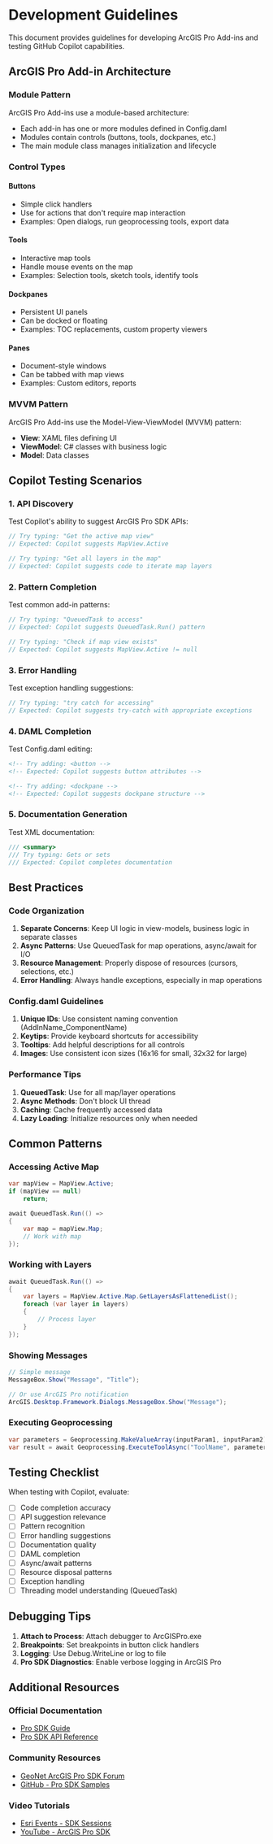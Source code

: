 # Development Guidelines

This document provides guidelines for developing ArcGIS Pro Add-ins and testing GitHub Copilot capabilities.

## ArcGIS Pro Add-in Architecture

### Module Pattern

ArcGIS Pro Add-ins use a module-based architecture:
- Each add-in has one or more modules defined in Config.daml
- Modules contain controls (buttons, tools, dockpanes, etc.)
- The main module class manages initialization and lifecycle

### Control Types

#### Buttons
- Simple click handlers
- Use for actions that don't require map interaction
- Examples: Open dialogs, run geoprocessing tools, export data

#### Tools
- Interactive map tools
- Handle mouse events on the map
- Examples: Selection tools, sketch tools, identify tools

#### Dockpanes
- Persistent UI panels
- Can be docked or floating
- Examples: TOC replacements, custom property viewers

#### Panes
- Document-style windows
- Can be tabbed with map views
- Examples: Custom editors, reports

### MVVM Pattern

ArcGIS Pro Add-ins use the Model-View-ViewModel (MVVM) pattern:
- **View**: XAML files defining UI
- **ViewModel**: C# classes with business logic
- **Model**: Data classes

## Copilot Testing Scenarios

### 1. API Discovery

Test Copilot's ability to suggest ArcGIS Pro SDK APIs:

```csharp
// Try typing: "Get the active map view"
// Expected: Copilot suggests MapView.Active

// Try typing: "Get all layers in the map"
// Expected: Copilot suggests code to iterate map layers
```

### 2. Pattern Completion

Test common add-in patterns:

```csharp
// Try typing: "QueuedTask to access"
// Expected: Copilot suggests QueuedTask.Run() pattern

// Try typing: "Check if map view exists"
// Expected: Copilot suggests MapView.Active != null
```

### 3. Error Handling

Test exception handling suggestions:

```csharp
// Try typing: "try catch for accessing"
// Expected: Copilot suggests try-catch with appropriate exceptions
```

### 4. DAML Completion

Test Config.daml editing:

```xml
<!-- Try adding: <button -->
<!-- Expected: Copilot suggests button attributes -->

<!-- Try adding: <dockpane -->
<!-- Expected: Copilot suggests dockpane structure -->
```

### 5. Documentation Generation

Test XML documentation:

```csharp
/// <summary>
/// Try typing: Gets or sets
/// Expected: Copilot completes documentation
```

## Best Practices

### Code Organization

1. **Separate Concerns**: Keep UI logic in view-models, business logic in separate classes
2. **Async Patterns**: Use QueuedTask for map operations, async/await for I/O
3. **Resource Management**: Properly dispose of resources (cursors, selections, etc.)
4. **Error Handling**: Always handle exceptions, especially in map operations

### Config.daml Guidelines

1. **Unique IDs**: Use consistent naming convention (AddInName_ComponentName)
2. **Keytips**: Provide keyboard shortcuts for accessibility
3. **Tooltips**: Add helpful descriptions for all controls
4. **Images**: Use consistent icon sizes (16x16 for small, 32x32 for large)

### Performance Tips

1. **QueuedTask**: Use for all map/layer operations
2. **Async Methods**: Don't block UI thread
3. **Caching**: Cache frequently accessed data
4. **Lazy Loading**: Initialize resources only when needed

## Common Patterns

### Accessing Active Map

```csharp
var mapView = MapView.Active;
if (mapView == null)
    return;

await QueuedTask.Run(() =>
{
    var map = mapView.Map;
    // Work with map
});
```

### Working with Layers

```csharp
await QueuedTask.Run(() =>
{
    var layers = MapView.Active.Map.GetLayersAsFlattenedList();
    foreach (var layer in layers)
    {
        // Process layer
    }
});
```

### Showing Messages

```csharp
// Simple message
MessageBox.Show("Message", "Title");

// Or use ArcGIS Pro notification
ArcGIS.Desktop.Framework.Dialogs.MessageBox.Show("Message");
```

### Executing Geoprocessing

```csharp
var parameters = Geoprocessing.MakeValueArray(inputParam1, inputParam2);
var result = await Geoprocessing.ExecuteToolAsync("ToolName", parameters);
```

## Testing Checklist

When testing with Copilot, evaluate:

- [ ] Code completion accuracy
- [ ] API suggestion relevance
- [ ] Pattern recognition
- [ ] Error handling suggestions
- [ ] Documentation quality
- [ ] DAML completion
- [ ] Async/await patterns
- [ ] Resource disposal patterns
- [ ] Exception handling
- [ ] Threading model understanding (QueuedTask)

## Debugging Tips

1. **Attach to Process**: Attach debugger to ArcGISPro.exe
2. **Breakpoints**: Set breakpoints in button click handlers
3. **Logging**: Use Debug.WriteLine or log to file
4. **Pro SDK Diagnostics**: Enable verbose logging in ArcGIS Pro

## Additional Resources

### Official Documentation
- [Pro SDK Guide](https://github.com/Esri/arcgis-pro-sdk/wiki)
- [Pro SDK API Reference](https://pro.arcgis.com/en/pro-app/latest/sdk/api-reference/)

### Community Resources
- [GeoNet ArcGIS Pro SDK Forum](https://community.esri.com/t5/arcgis-pro-sdk-questions/bd-p/arcgis-pro-sdk-questions)
- [GitHub - Pro SDK Samples](https://github.com/Esri/arcgis-pro-sdk-community-samples)

### Video Tutorials
- [Esri Events - SDK Sessions](https://www.esri.com/videos)
- [YouTube - ArcGIS Pro SDK](https://www.youtube.com/results?search_query=arcgis+pro+sdk)
